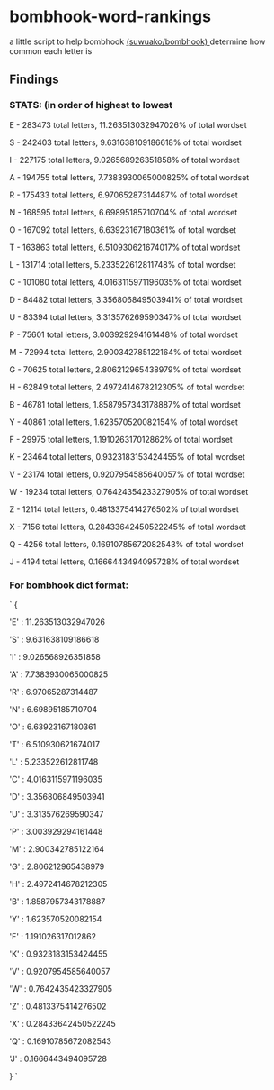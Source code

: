# bombhook-word-rankings
a little script to help bombhook <a href="https://github.com/suwuako/bombhook"> (suwuako/bombhook) <a> determine how common each letter is 

## Findings

### STATS: (in order of highest to lowest

E - 283473 total letters, 11.263513032947026% of total wordset

S - 242403 total letters, 9.631638109186618% of total wordset

I - 227175 total letters, 9.026568926351858% of total wordset

A - 194755 total letters, 7.7383930065000825% of total wordset

R - 175433 total letters, 6.97065287314487% of total wordset

N - 168595 total letters, 6.69895185710704% of total wordset

O - 167092 total letters, 6.63923167180361% of total wordset

T - 163863 total letters, 6.510930621674017% of total wordset

L - 131714 total letters, 5.233522612811748% of total wordset

C - 101080 total letters, 4.0163115971196035% of total wordset

D - 84482 total letters, 3.356806849503941% of total wordset

U - 83394 total letters, 3.313576269590347% of total wordset

P - 75601 total letters, 3.003929294161448% of total wordset

M - 72994 total letters, 2.900342785122164% of total wordset

G - 70625 total letters, 2.806212965438979% of total wordset

H - 62849 total letters, 2.4972414678212305% of total wordset

B - 46781 total letters, 1.8587957343178887% of total wordset

Y - 40861 total letters, 1.623570520082154% of total wordset

F - 29975 total letters, 1.191026317012862% of total wordset

K - 23464 total letters, 0.9323183153424455% of total wordset

V - 23174 total letters, 0.9207954585640057% of total wordset

W - 19234 total letters, 0.7642435423327905% of total wordset

Z - 12114 total letters, 0.4813375414276502% of total wordset

X - 7156 total letters, 0.28433642450522245% of total wordset

Q - 4256 total letters, 0.16910785672082543% of total wordset

J - 4194 total letters, 0.1666443494095728% of total wordset

### For bombhook dict format:
`
{

  'E' : 11.263513032947026

  'S' : 9.631638109186618

  'I' : 9.026568926351858

  'A' : 7.7383930065000825

  'R' : 6.97065287314487

  'N' : 6.69895185710704

  'O' : 6.63923167180361

  'T' : 6.510930621674017

  'L' : 5.233522612811748

  'C' : 4.0163115971196035

  'D' : 3.356806849503941

  'U' : 3.313576269590347

  'P' : 3.003929294161448

  'M' : 2.900342785122164

  'G' : 2.806212965438979

  'H' : 2.4972414678212305

  'B' : 1.8587957343178887

  'Y' : 1.623570520082154

  'F' : 1.191026317012862

  'K' : 0.9323183153424455

  'V' : 0.9207954585640057

  'W' : 0.7642435423327905

  'Z' : 0.4813375414276502

  'X' : 0.28433642450522245

  'Q' : 0.16910785672082543

  'J' : 0.1666443494095728
  
}
`
